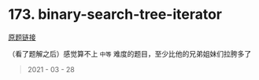 # 173. binary-search-tree-iterator

[原题链接](https://leetcode-cn.com/problems/binary-search-tree-iterator/)

（看了题解之后）感觉算不上 `中等` 难度的题目，至少比他的兄弟姐妹们拉胯多了

> 2021 - 03 - 28
